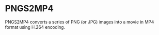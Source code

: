 PNGS2MP4
========

PNGS2MP4 converts a series of PNG (or JPG) images into a movie in MP4 format using H.264 encoding.
